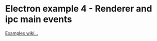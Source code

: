 # Electron example 4  - Renderer and ipc main events

[Examples wiki...](https://github.com/Roche-Olivier/Examples/wiki)
